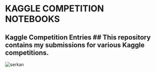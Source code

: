 # KAGGLE COMPETITION NOTEBOOKS
## Kaggle Competition Entries ## This repository contains my submissions for various Kaggle competitions. 
![serkan](https://user-images.githubusercontent.com/92849974/215345142-7f3d3f11-4a08-4f97-97f2-d62dc771493f.gif)
